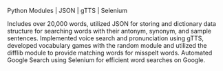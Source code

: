 
Python Modules | JSON | gTTS | Selenium

Includes over 20,000 words, utilized JSON for storing and dictionary data structure for searching words with their antonym, synonym, and sample sentences.
Implemented voice search and pronunciation using gTTS, developed vocabulary games with the random module and utilized the difflib module to provide matching words for misspelt words.
Automated Google Search using Selenium for efficient word searches on Google.





 
 
 
 


